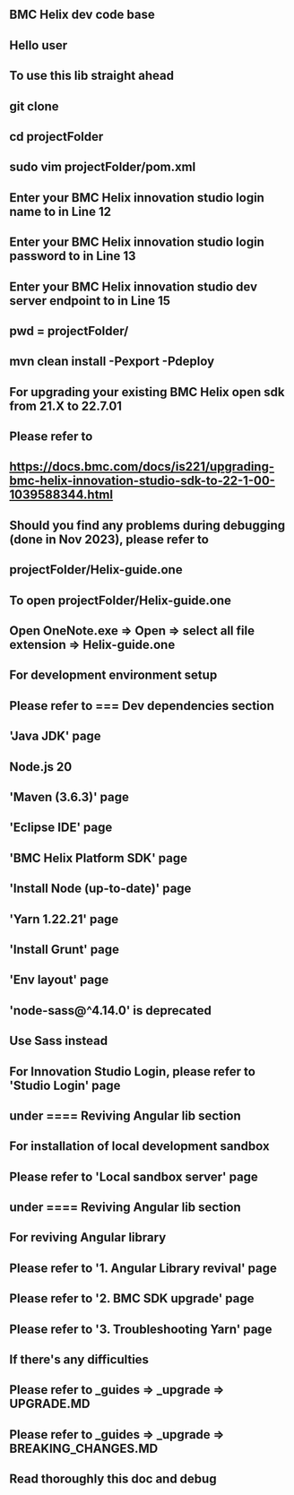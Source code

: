 ## BMC Helix dev code base

## Hello user
## To use this lib straight ahead
## git clone <thisRepo>
## cd projectFolder
## sudo vim projectFolder/pom.xml
## Enter your BMC Helix innovation studio login name to <developerUserName/> in Line 12
## Enter your BMC Helix innovation studio login password to <developerPassword/> in Line 13
## Enter your BMC Helix innovation studio dev server endpoint to <webUrl/> in Line 15
## pwd = projectFolder/
## mvn clean install -Pexport -Pdeploy

## For upgrading your existing BMC Helix open sdk from 21.X to 22.7.01 
## Please refer to 
## https://docs.bmc.com/docs/is221/upgrading-bmc-helix-innovation-studio-sdk-to-22-1-00-1039588344.html
## Should you find any problems during debugging (done in Nov 2023), please refer to 
## projectFolder/Helix-guide.one
## To open projectFolder/Helix-guide.one
## Open OneNote.exe => Open => select all file extension => Helix-guide.one

## For development environment setup
## Please refer to === Dev dependencies section
## 'Java JDK' page
## Node.js 20
## 'Maven (3.6.3)' page
## 'Eclipse IDE' page
## 'BMC Helix Platform SDK' page
## 'Install Node (up-to-date)' page
## 'Yarn 1.22.21' page
## 'Install Grunt' page
## 'Env layout' page
## 'node-sass@^4.14.0' is deprecated
## Use Sass instead

## For Innovation Studio Login, please refer to 'Studio Login' page 
## under ==== Reviving Angular lib section

## For installation of local development sandbox
## Please refer to 'Local sandbox server' page 
## under ==== Reviving Angular lib section

## For reviving Angular library
## Please refer to '1. Angular Library revival' page
## Please refer to '2. BMC SDK upgrade' page
## Please refer to '3. Troubleshooting Yarn' page

## If there's any difficulties
## Please refer to _guides => _upgrade => UPGRADE.MD
## Please refer to _guides => _upgrade => BREAKING_CHANGES.MD
## Read thoroughly this doc and debug

